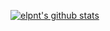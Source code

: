 [![elpnt's github stats](https://github-readme-stats.vercel.app/api?username=elpnt&theme=radical)](https://github.com/anuraghazra/github-readme-stats)
